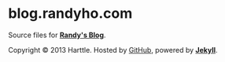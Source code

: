 blog.randyho.com
================

Source files for **[Randy's Blog](http://blog.randyho.com)**.


Copyright © 2013 Harttle. Hosted by [GitHub](http://github.com/randyho/), powered by **[Jekyll](http://github.com/mojombo/jekyll)**.
